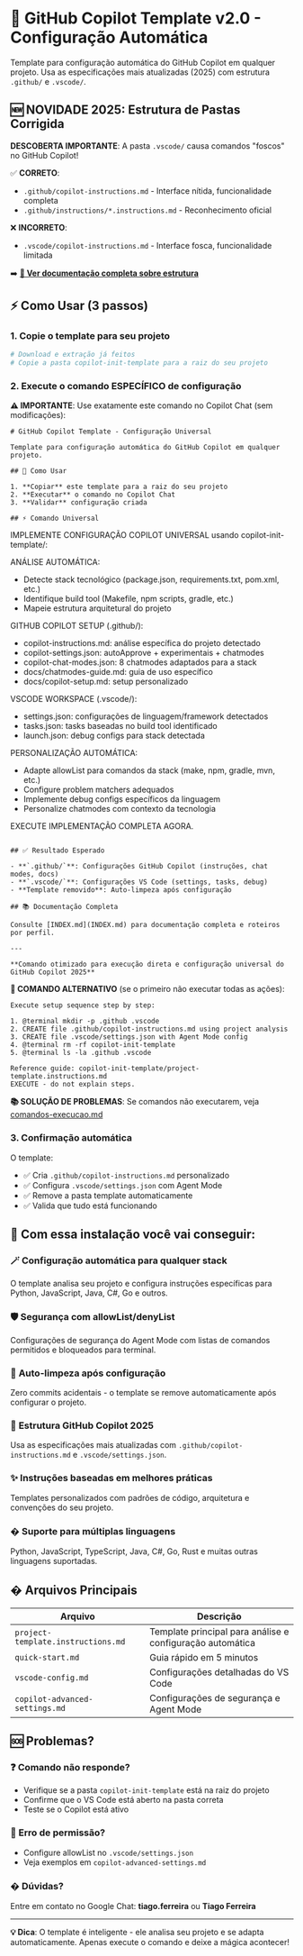 # 🎯 GitHub Copilot Template v2.0 - Configuração Automática

Template para configuração automática do GitHub Copilot em qualquer projeto. Usa as especificações mais atualizadas (2025) com estrutura `.github/` e `.vscode/`.

## 🆕 **NOVIDADE 2025: Estrutura de Pastas Corrigida**

**DESCOBERTA IMPORTANTE**: A pasta `.vscode/` causa comandos "foscos" no GitHub Copilot!

✅ **CORRETO**:

- `.github/copilot-instructions.md` - Interface nítida, funcionalidade completa
- `.github/instructions/*.instructions.md` - Reconhecimento oficial

❌ **INCORRETO**:

- `.vscode/copilot-instructions.md` - Interface fosca, funcionalidade limitada

➡️ **[📁 Ver documentação completa sobre estrutura](estrutura-pastas.md)**

## ⚡ Como Usar (3 passos)

### 1. Copie o template para seu projeto

```bash
# Download e extração já feitos
# Copie a pasta copilot-init-template para a raiz do seu projeto
```

### 2. Execute o comando ESPECÍFICO de configuração

**⚠️ IMPORTANTE**: Use exatamente este comando no Copilot Chat (sem modificações):

```
# GitHub Copilot Template - Configuração Universal

Template para configuração automática do GitHub Copilot em qualquer projeto.

## 🚀 Como Usar

1. **Copiar** este template para a raiz do seu projeto
2. **Executar** o comando no Copilot Chat
3. **Validar** configuração criada

## ⚡ Comando Universal

```
IMPLEMENTE CONFIGURAÇÃO COPILOT UNIVERSAL usando copilot-init-template/:

ANÁLISE AUTOMÁTICA:
- Detecte stack tecnológico (package.json, requirements.txt, pom.xml, etc.)
- Identifique build tool (Makefile, npm scripts, gradle, etc.)
- Mapeie estrutura arquitetural do projeto

GITHUB COPILOT SETUP (.github/):
- copilot-instructions.md: análise específica do projeto detectado
- copilot-settings.json: autoApprove + experimentais + chatmodes
- copilot-chat-modes.json: 8 chatmodes adaptados para a stack
- docs/chatmodes-guide.md: guia de uso específico
- docs/copilot-setup.md: setup personalizado

VSCODE WORKSPACE (.vscode/):
- settings.json: configurações de linguagem/framework detectados
- tasks.json: tasks baseadas no build tool identificado
- launch.json: debug configs para stack detectada

PERSONALIZAÇÃO AUTOMÁTICA:
- Adapte allowList para comandos da stack (make, npm, gradle, mvn, etc.)
- Configure problem matchers adequados
- Implemente debug configs específicos da linguagem
- Personalize chatmodes com contexto da tecnologia

EXECUTE IMPLEMENTAÇÃO COMPLETA AGORA.
```

## ✅ Resultado Esperado

- **`.github/`**: Configurações GitHub Copilot (instruções, chat modes, docs)
- **`.vscode/`**: Configurações VS Code (settings, tasks, debug)
- **Template removido**: Auto-limpeza após configuração

## 📚 Documentação Completa

Consulte [INDEX.md](INDEX.md) para documentação completa e roteiros por perfil.

---

**Comando otimizado para execução direta e configuração universal do GitHub Copilot 2025**
```

**🎯 COMANDO ALTERNATIVO** (se o primeiro não executar todas as ações):

```
Execute setup sequence step by step:

1. @terminal mkdir -p .github .vscode
2. CREATE file .github/copilot-instructions.md using project analysis
3. CREATE file .vscode/settings.json with Agent Mode config
4. @terminal rm -rf copilot-init-template
5. @terminal ls -la .github .vscode

Reference guide: copilot-init-template/project-template.instructions.md
EXECUTE - do not explain steps.
```

**📚 SOLUÇÃO DE PROBLEMAS**: Se comandos não executarem, veja [comandos-execucao.md](comandos-execucao.md)

### 3. Confirmação automática

O template:

- ✅ Cria `.github/copilot-instructions.md` personalizado
- ✅ Configura `.vscode/settings.json` com Agent Mode
- ✅ Remove a pasta template automaticamente
- ✅ Valida que tudo está funcionando

## 🎯 Com essa instalação você vai conseguir:

### 🪄 **Configuração automática para qualquer stack**

O template analisa seu projeto e configura instruções específicas para Python, JavaScript, Java, C#, Go e outros.

### 🛡️ **Segurança com allowList/denyList**

Configurações de segurança do Agent Mode com listas de comandos permitidos e bloqueados para terminal.

### 🧹 **Auto-limpeza após configuração**

Zero commits acidentais - o template se remove automaticamente após configurar o projeto.

### 📁 **Estrutura GitHub Copilot 2025**

Usa as especificações mais atualizadas com `.github/copilot-instructions.md` e `.vscode/settings.json`.

### ✨ **Instruções baseadas em melhores práticas**

Templates personalizados com padrões de código, arquitetura e convenções do seu projeto.

### � **Suporte para múltiplas linguagens**

Python, JavaScript, TypeScript, Java, C#, Go, Rust e muitas outras linguagens suportadas.

## � Arquivos Principais

| Arquivo                            | Descrição                                                 |
| ---------------------------------- | --------------------------------------------------------- |
| `project-template.instructions.md` | Template principal para análise e configuração automática |
| `quick-start.md`                   | Guia rápido em 5 minutos                                  |
| `vscode-config.md`                 | Configurações detalhadas do VS Code                       |
| `copilot-advanced-settings.md`     | Configurações de segurança e Agent Mode                   |

## 🆘 Problemas?

### ❓ Comando não responde?

- Verifique se a pasta `copilot-init-template` está na raiz do projeto
- Confirme que o VS Code está aberto na pasta correta
- Teste se o Copilot está ativo

### 🚫 Erro de permissão?

- Configure allowList no `.vscode/settings.json`
- Veja exemplos em `copilot-advanced-settings.md`

### � Dúvidas?

Entre em contato no Google Chat: **tiago.ferreira** ou **Tiago Ferreira**

---

**💡 Dica**: O template é inteligente - ele analisa seu projeto e se adapta automaticamente. Apenas execute o comando e deixe a mágica acontecer!
